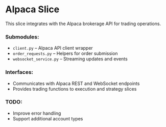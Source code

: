 # Alpaca Slice

This slice integrates with the Alpaca brokerage API for trading operations.

### Submodules:
- `client.py` – Alpaca API client wrapper
- `order_requests.py` – Helpers for order submission
- `websocket_service.py` – Streaming updates and events

### Interfaces:
- Communicates with Alpaca REST and WebSocket endpoints
- Provides trading functions to execution and strategy slices

### TODO:
- Improve error handling
- Support additional account types
